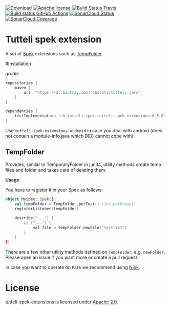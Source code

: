 [![Download](https://api.bintray.com/packages/robstoll/tutteli-jars/tutteli-spek-extensions/images/download.svg) ](https://bintray.com/robstoll/tutteli-jars/tutteli-spek-extensions/_latestVersion)
[![Apache license](https://img.shields.io/badge/license-Apache%202.0-brightgreen.svg)](http://opensource.org/licenses/Apache2.0)
[![Build Status Travis](https://travis-ci.org/robstoll/tutteli-spek-extensions.svg?tag=v0.5.0)](https://travis-ci.org/robstoll/tutteli-spek-extensions/branches)
[![Build status GitHub Actions](https://github.com/robstoll/tutteli-spek-extensions/workflows/Windows/badge.svg)](https://github.com/robstoll/tutteli-spek-extensions/actions/)
[![SonarCloud Status](https://sonarcloud.io/api/project_badges/measure?project=robstoll_tutteli-spek-extensions&metric=alert_status)](https://sonarcloud.io/dashboard?id=robstoll_tutteli-spek-extensions)
[![SonarCloud Coverage](https://sonarcloud.io/api/project_badges/measure?project=robstoll_tutteli-spek-extensions&metric=coverage)](https://sonarcloud.io/dashboard?id=robstoll_tutteli-spek-extensions)

# Tutteli spek extension
A set of [Spek](http://spekframework.org/) extensions such as [TempFolder](#tempfolder).

#Installation

*gradle*
```groovy
repositories {
    maven {
        url  "https://dl.bintray.com/robstoll/tutteli-jars" 
    }
}

dependencies {
    testImplementation 'ch.tutteli.spek:tutteli-spek-extensions:0.5.0'
}
```
Use `tutteli-spek-extensions-android` in case you deal with android (does not contain a module-info.java which DEC cannot cope with).

## TempFolder
Provides, similar to TemporaryFolder in junit4, utility methods create temp files and folder and takes care of deleting them.

**Usage**

You have to register it in your Spek as follows:
```kotlin
object MySpec: Spek({
    val tempFolder = TempFolder.perTest() //or perGroup()
    registerListener(tempFolder)
    
    describe("...") {
        it ("...") {
            val file = tempFolder.newFile("test.txt")
        }
    }
})
```

There are a few other utility methods defined on `TempFolder`, e.g. `newFolder`.
Please open an issue if you want more or create a pull request.

In case you want to operate on `Path` we recommend using [Niok](https://github.com/robstoll/niok).

# License
tutteli-spek-extensions is licensed under [Apache 2.0](https://opensource.org/licenses/Apache2.0).
